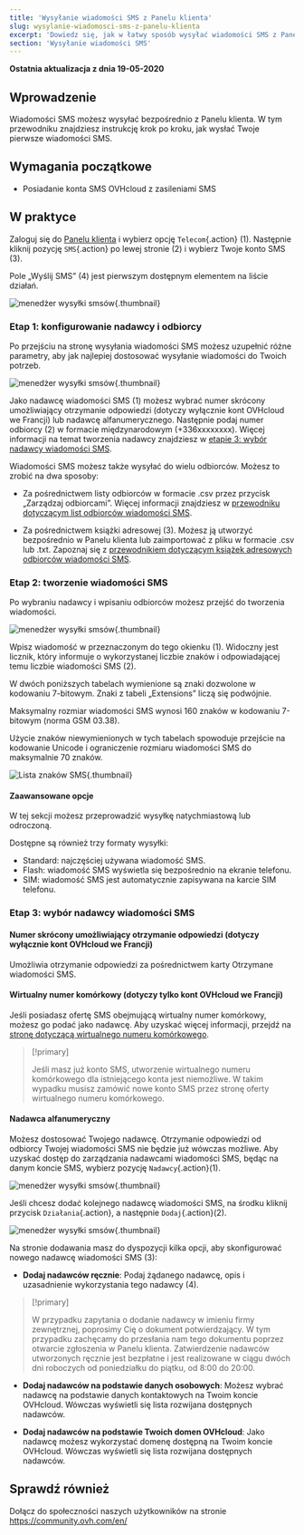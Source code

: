 ```yaml
---
title: 'Wysyłanie wiadomości SMS z Panelu klienta'
slug: wysylanie-wiadomosci-sms-z-panelu-klienta
excerpt: 'Dowiedz się, jak w łatwy sposób wysyłać wiadomości SMS z Panelu klienta OVHcloud'
section: 'Wysyłanie wiadomości SMS'
---
```


**Ostatnia aktualizacja z dnia 19-05-2020**

## Wprowadzenie

Wiadomości SMS możesz wysyłać bezpośrednio z Panelu klienta. W tym przewodniku znajdziesz instrukcję krok po kroku, jak wysłać Twoje pierwsze wiadomości SMS.

## Wymagania początkowe

- Posiadanie konta SMS OVHcloud z zasileniami SMS

## W praktyce

Zaloguj się do [Panelu klienta](https://www.ovh.com/auth/?action=gotomanager) i wybierz opcję `Telecom`{.action} (1). Następnie kliknij pozycję `SMS`{.action} po lewej stronie (2) i wybierz Twoje konto SMS (3).

Pole „Wyślij SMS” (4) jest pierwszym dostępnym elementem na liście działań.

![menedżer wysyłki smsów](images/sms-send-control-panel01E.png){.thumbnail}

### Etap 1: konfigurowanie nadawcy i odbiorcy

Po przejściu na stronę wysyłania wiadomości SMS możesz uzupełnić różne parametry, aby jak najlepiej dostosować wysyłanie wiadomości do Twoich potrzeb.

![menedżer wysyłki smsów](images/sms-send-control-panel02E.png){.thumbnail}

Jako nadawcę wiadomości SMS (1) możesz wybrać numer skrócony umożliwiający otrzymanie odpowiedzi (dotyczy wyłącznie kont OVHcloud we Francji) lub nadawcę alfanumerycznego.
Następnie podaj numer odbiorcy (2) w formacie międzynarodowym (+336xxxxxxxx).
Więcej informacji na temat tworzenia nadawcy znajdziesz w [etapie 3: wybór nadawcy wiadomości SMS](./#etap-3-wybor-nadawcy-wiadomosci-sms).

Wiadomości SMS możesz także wysyłać do wielu odbiorców. Możesz to zrobić na dwa sposoby:

- Za pośrednictwem listy odbiorców w formacie .csv przez przycisk „Zarządzaj odbiorcami”.
Więcej informacji znajdziesz w [przewodniku dotyczącym list odbiorców wiadomości SMS](../lista-odbiorcow-sms/).

- Za pośrednictwem książki adresowej (3). Możesz ją utworzyć bezpośrednio w Panelu klienta lub zaimportować z pliku w formacie .csv lub .txt.
Zapoznaj się z [przewodnikiem dotyczącym książek adresowych odbiorców wiadomości SMS](../zarzadzanie-ksiazkami-adresowymi-sms/).

### Etap 2: tworzenie wiadomości SMS

Po wybraniu nadawcy i wpisaniu odbiorców możesz przejść do tworzenia wiadomości.

![menedżer wysyłki smsów](images/sms-send-control-panel03E.png){.thumbnail}

Wpisz wiadomość w przeznaczonym do tego okienku (1). Widoczny jest licznik, który informuje o wykorzystanej liczbie znaków i odpowiadającej temu liczbie wiadomości SMS (2).

W dwóch poniższych tabelach wymienione są znaki dozwolone w kodowaniu 7-bitowym. Znaki z tabeli „Extensions” liczą się podwójnie. 

Maksymalny rozmiar wiadomości SMS wynosi 160 znaków w kodowaniu 7-bitowym (norma GSM 03.38).

Użycie znaków niewymienionych w tych tabelach spowoduje przejście na kodowanie Unicode i ograniczenie rozmiaru wiadomości SMS do maksymalnie 70 znaków.

![Lista znaków SMS](images/smsauthorizedcharacters.png){.thumbnail}

#### Zaawansowane opcje

W tej sekcji możesz przeprowadzić wysyłkę natychmiastową lub odroczoną.

Dostępne są również trzy formaty wysyłki:

- Standard: najczęściej używana wiadomość SMS.
- Flash: wiadomość SMS wyświetla się bezpośrednio na ekranie telefonu.
- SIM: wiadomość SMS jest automatycznie zapisywana na karcie SIM telefonu.

### Etap 3: wybór nadawcy wiadomości SMS

#### Numer skrócony umożliwiający otrzymanie odpowiedzi (dotyczy wyłącznie kont OVHcloud we Francji)

Umożliwia otrzymanie odpowiedzi za pośrednictwem karty Otrzymane wiadomości SMS.

#### Wirtualny numer komórkowy (dotyczy tylko kont OVHcloud we Francji)

Jeśli posiadasz ofertę SMS obejmującą wirtualny numer komórkowy, możesz go podać jako nadawcę. Aby uzyskać więcej informacji, przejdź na [stronę dotyczącą wirtualnego numeru komórkowego](https://www.ovhtelecom.fr/sms/reponse/numeros-virtuels.xml).

> [!primary]
>
>Jeśli masz już konto SMS, utworzenie wirtualnego numeru komórkowego dla istniejącego konta jest niemożliwe. W takim wypadku musisz zamówić nowe konto SMS przez stronę oferty wirtualnego numeru komórkowego.
>

#### Nadawca alfanumeryczny

Możesz dostosować Twojego nadawcę. Otrzymanie odpowiedzi od odbiorcy Twojej wiadomości SMS nie będzie już wówczas możliwe. Aby uzyskać dostęp do zarządzania nadawcami wiadomości SMS, będąc na danym koncie SMS, wybierz pozycję `Nadawcy`{.action}(1).

![menedżer wysyłki smsów](images/sms-send-control-panel04E.png){.thumbnail}

Jeśli chcesz dodać kolejnego nadawcę wiadomości SMS, na środku kliknij przycisk `Działania`{.action}, a następnie `Dodaj`{.action}(2).

![menedżer wysyłki smsów](images/sms-send-control-panel05E.png){.thumbnail}

Na stronie dodawania masz do dyspozycji kilka opcji, aby skonfigurować nowego nadawcę wiadomości SMS (3):

- **Dodaj nadawców ręcznie**: Podaj żądanego nadawcę, opis i uzasadnienie wykorzystania tego nadawcy (4). 

> [!primary]
>
>W przypadku zapytania o dodanie nadawcy w imieniu firmy zewnętrznej, poprosimy Cię o dokument potwierdzający. W tym przypadku zachęcamy do przesłania nam tego dokumentu poprzez otwarcie zgłoszenia w Panelu klienta.  Zatwierdzenie nadawców utworzonych ręcznie jest bezpłatne i jest realizowane w ciągu dwóch dni roboczych od poniedziałku do piątku, od 8:00 do 20:00.
>

- **Dodaj nadawców na podstawie danych osobowych**: Możesz wybrać nadawcę na podstawie danych kontaktowych na Twoim koncie OVHcloud. Wówczas wyświetli się lista rozwijana dostępnych nadawców.

- **Dodaj nadawców na podstawie Twoich domen OVHcloud**: Jako nadawcę możesz wykorzystać domenę dostępną na Twoim koncie OVHcloud. Wówczas wyświetli się lista rozwijana dostępnych nadawców.

## Sprawdź również

Dołącz do społeczności naszych użytkowników na stronie <https://community.ovh.com/en/>
